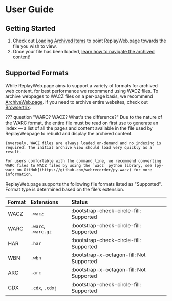 # User Guide

## Getting Started

1. Check out [Loading Archived Items](loading.md) to point ReplayWeb.page towards the file you wish to view.
2. Once your file has been loaded, [learn how to navigate the archived content](exploring.md)!

## Supported Formats

While ReplayWeb.page aims to support a variety of formats for archived web content, for best performance we recommend using WACZ files. To archive webpages to WACZ files on a per-page basis, we recommend [ArchiveWeb.page](https://archiveweb.page). If you need to archive entire websites, check out [Browsertrix](https://browsertrix.com).

??? question "WARC?  WACZ?  What's the difference?"
    Due to the nature of the WARC format, the entire file must be read on first use to generate an index — a list of all the pages and content available in the file used by ReplayWebpage to rebuild and display the archived content.

    Inversely, WACZ files are always loaded on-demand and no indexing is required. The initial archive view should load very quickly as a result.

    For users comfortable with the command line, we recommend converting WARC files to WACZ files by using the `wacz` python library, see [py-wacz on GitHub](https://github.com/webrecorder/py-wacz) for more information.

ReplayWeb.page supports the following file formats listed as "Supported". Format type is determined based on the file's extension.

| Format  | Extensions          | Status         |
|:--------|:--------------------|:---------------|
| WACZ    | `.wacz`             |  <span class="status-success">:bootstrap-check-circle-fill: Supported</span>     |
| WARC    | `.warc`, `.warc.gz` |  <span class="status-success">:bootstrap-check-circle-fill: Supported</span>     |
| HAR     | `.har`              |  <span class="status-success">:bootstrap-check-circle-fill: Supported</span>     |
| WBN     | `.wbn`              |  <span class="status-danger">:bootstrap-x-octagon-fill: Not Supported</span>     |
| ARC     | `.arc`              |  <span class="status-danger">:bootstrap-x-octagon-fill: Not Supported</span>     |
| CDX     | `.cdx`, `.cdxj`     |  <span class="status-success">:bootstrap-check-circle-fill: Supported</span>     |
